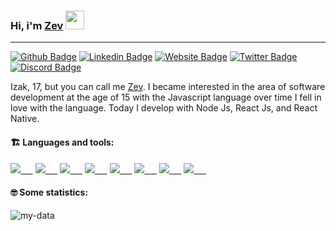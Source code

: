 ### Hi, i'm [Zev](https://github.com/zevdvlpr) <img src="https://media.giphy.com/media/hvRJCLFzcasrR4ia7z/giphy.gif" width="30px">
---

[![Github Badge](https://img.shields.io/badge/-WebSite-0080FF?style=flat-square&labelColor=0080FF&logo=google-chrome&logoColor=white&link=https://zevdvlpr.ml)](https://zevdvlpr.ml)
[![Linkedin Badge](https://img.shields.io/badge/-Linkedin-0080FF?style=flat-square&labelColor=0080FF&logo=linkedin&logoColor=white&link=https://www.linkedin.com/in/zevdvlpr/)](https://www.linkedin.com/in/zevdvlpr/)
[![Website Badge](https://img.shields.io/badge/-Github-0080FF?style=flat-square&labelColor=0080FF&logo=Github&logoColor=white&link=https://github.com/zevdvlpr)](https://github.com/zevdvlpr)
[![Twitter Badge](https://img.shields.io/badge/-Twitter-0080FF?style=flat-square&labelColor=0080FF&logo=twitter&logoColor=white&link=https://twitter.com/zevdvlpr)](https://twitter.com/zevdvlpr)
[![Discord Badge](https://img.shields.io/badge/-Discord-0080FF?style=flat-square&labelColor=0080FF&logo=discord&logoColor=white&link=https://discord.com/users/461273822360895491)](https://discord.com/users/461273822360895491)

Izak, 17, but you can call me [Zev](https://github.com/zevdvlpr). I became interested in the area of software development at the age of 15 with the Javascript language over time I fell in love with the language. Today I develop with Node Js, React Js, and React Native.

#### :building_construction: Languages and tools:

<a href="https://developer.mozilla.org/en-US/docs/Web/HTML"><img src="https://img.icons8.com/ios-filled/30/0080FF/html-5.png"/>&nbsp;&nbsp;&nbsp;&nbsp;&nbsp;</a>
<a href="https://developer.mozilla.org/en-US/docs/web/CSS"><img src="https://img.icons8.com/ios-glyphs/30/0080FF/css3.png"/>&nbsp;&nbsp;&nbsp;&nbsp;&nbsp;</a>
<a href="https://typescriptlang.org/"><img src="https://img.icons8.com/ios-filled/30/0080FF/typescript.png"/>&nbsp;&nbsp;&nbsp;&nbsp;&nbsp;</a>
<a href="https://javascript.com/"><img src="https://img.icons8.com/ios-filled/30/0080FF/javascript.png"/>&nbsp;&nbsp;&nbsp;&nbsp;&nbsp;</a>
<a href="https://nodejs.org/en/"><img src="https://img.icons8.com/windows/30/0080FF/nodejs.png"/>&nbsp;&nbsp;&nbsp;&nbsp;&nbsp;</a>
<a href="https://reactjs.org/"><img src="https://img.icons8.com/ios-filled/30/0080FF/react-native.png"/>&nbsp;&nbsp;&nbsp;&nbsp;&nbsp;</a>
<a href="https://code.visualstudio.com/"><img src="https://img.icons8.com/ios-filled/30/0080FF/visual-studio-logo.png"/>&nbsp;&nbsp;&nbsp;&nbsp;&nbsp;</a>
<a href="https://git-scm.com/"><img src="https://img.icons8.com/ios-filled/30/0080FF/git.png"/>&nbsp;&nbsp;&nbsp;&nbsp;&nbsp;</a>

#### :nerd_face: Some statistics:
![my-data](https://github-readme-stats.vercel.app/api?username=zevdvlpr&show_icons=true&title_color=0080ff&icon_color=0080ff&text_color=4F5159&bg_color=F3F3F3)
